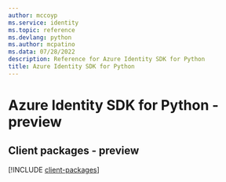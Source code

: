 ```yaml
---
author: mccoyp
ms.service: identity
ms.topic: reference
ms.devlang: python
ms.author: mcpatino
ms.data: 07/28/2022
description: Reference for Azure Identity SDK for Python
title: Azure Identity SDK for Python
---
```

# Azure Identity SDK for Python - preview

## Client packages - preview
[!INCLUDE [client-packages](identity-client-index.md)]